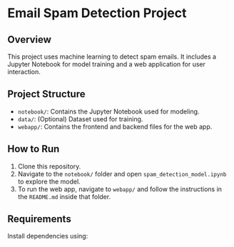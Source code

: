 # Email Spam Detection Project

## Overview
This project uses machine learning to detect spam emails. It includes a Jupyter Notebook for model training and a web application for user interaction.

## Project Structure
- `notebook/`: Contains the Jupyter Notebook used for modeling.
- `data/`: (Optional) Dataset used for training.
- `webapp/`: Contains the frontend and backend files for the web app.

## How to Run
1. Clone this repository.
2. Navigate to the `notebook/` folder and open `spam_detection_model.ipynb` to explore the model.
3. To run the web app, navigate to `webapp/` and follow the instructions in the `README.md` inside that folder.

## Requirements
Install dependencies using:
